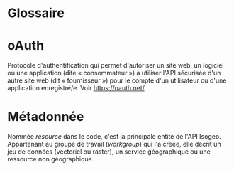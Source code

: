 Glossaire
=========

# oAuth

Protocole d'authentification qui permet d'autoriser un site web, un logiciel ou une application (dite « consommateur ») à utiliser l'API sécurisée d'un autre site web (dit « fournisseur ») pour le compte d'un utilisateur ou d'une application enregistré/e. Voir https://oauth.net/.

# Métadonnée

Nommée _resource_ dans le code, c'est la principale entité de l'API Isogeo. Appartenant au groupe de travail (_workgroup_) qui l'a créée, elle décrit un jeu de données (vectoriel ou raster), un service géographique ou une ressource non géographique.